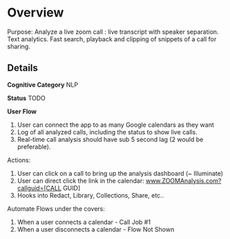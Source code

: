 # Overview

Purpose:  Analyze a live zoom call : live transcript with speaker separation.  Text analytics. 
Fast search, playback and clipping of snippets of a call for sharing.

## Details

**Cognitive Category**
NLP

**Status**
TODO


**User Flow**

1. User can connect the app to as many Google calendars as they want
1. Log of all analyzed calls, including the status to show live calls.
1. Real-time call analysis should have sub 5 second lag (2 would be preferable).

Actions:
1. User can click on a call to bring up the analysis dashboard (~ Illuminate)
1. User can direct click the link in the calendar:  www.ZOOMAnalysis.com?callguid=[CALL GUID]
1. Hooks into Redact, Library, Collections, Share, etc..

Automate Flows under the covers:
1. When a user connects a calendar - Call Job #1
1. When a user disconnects a calendar - Flow Not Shown

